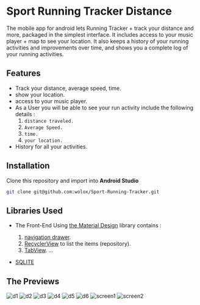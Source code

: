 
# Sport Running Tracker Distance
The mobile app for android lets Running Tracker + track your distance and more, packaged in the simplest interface. It includes access to your music player + map to see your location. It also keeps a history of your running activities and improvements over time, and shows you a complete log of your running activities.

## Features
- Track your distance, average speed, time.
- show your location.
- access to your music player.
- As a User you will be able to see your run activity include the following details :
  1. `distance traveled.`
  2. `Average Speed.`
  3. `time.`
  4. `your location.`
- History for all your activities.

## Installation
Clone this repository and import into **Android Studio**
```bash
git clone git@github.com:wolox/Sport-Running-Tracker.git
```
##  Libraries Used
- The Front-End Using [the Material Design](https://material.io/design/) library contains : 
  1. [navigation drawer](https://developer.android.com/guide/navigation/navigation-ui).
  2. [RecyclerView](https://material.io/components/lists) to list the items (repository).
  2. [TabView](https://developer.android.com/guide/navigation/navigation-swipe-view).
 ...<br/>
 
- [SQLITE](https://developer.android.com/reference/android/database/sqlite/package-summary)

## The Previews 


![d1](https://user-images.githubusercontent.com/40376977/66261823-5102e680-e7cc-11e9-81b1-f9429f222e85.png)
![d2](https://user-images.githubusercontent.com/40376977/66261824-519b7d00-e7cc-11e9-801b-189eb8e154f8.png)
![d3](https://user-images.githubusercontent.com/40376977/66261825-519b7d00-e7cc-11e9-9d2a-18e2e29ac485.png)
![d4](https://user-images.githubusercontent.com/40376977/66261826-52341380-e7cc-11e9-94a7-196fd3c9d14a.png)
![d5](https://user-images.githubusercontent.com/40376977/66261827-52341380-e7cc-11e9-9d2f-7aacf32646fb.png)
![d6](https://user-images.githubusercontent.com/40376977/66261828-52ccaa00-e7cc-11e9-9226-20715de1c7c0.png)
![screen1](https://user-images.githubusercontent.com/40376977/66261829-52ccaa00-e7cc-11e9-89bd-6af912f1bc16.png)
![screen2](https://user-images.githubusercontent.com/40376977/66261830-52ccaa00-e7cc-11e9-8b87-00c24f587fb1.png)

